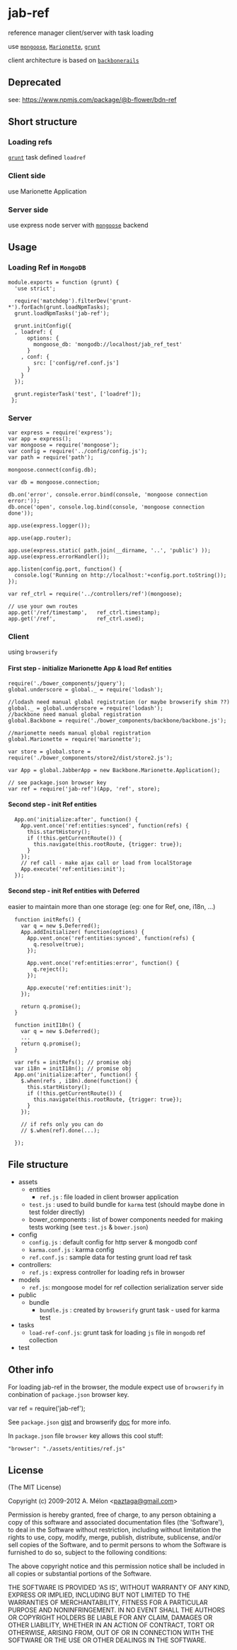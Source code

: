 jab-ref
=======

reference manager client/server with task loading

use [`mongoose`][1], [`Marionette`][2], [`grunt`][3]

client architecture is based on [`backbonerails`][4]


## Deprecated

see: https://www.npmjs.com/package/@b-flower/bdn-ref


Short structure
-------
### Loading refs

[`grunt`][5] task defined `loadref`


### Client side

use Marionette Application


### Server side

use express node server with [`mongoose`][6] backend


Usage
-------
### Loading Ref in `MongoDB`

    module.exports = function (grunt) {
      'use strict';

      require('matchdep').filterDev('grunt-*').forEach(grunt.loadNpmTasks);
      grunt.loadNpmTasks('jab-ref');

      grunt.initConfig({
      , loadref: {
          options: {
            mongoose_db: 'mongodb://localhost/jab_ref_test'
          }
        , conf: {
            src: ['config/ref.conf.js']
          }
        }
      });

      grunt.registerTask('test', ['loadref']);
     };

### Server

    var express = require('express');
    var app = express();
    var mongoose = require('mongoose');
    var config = require('../config/config.js');
    var path = require('path');

    mongoose.connect(config.db);

    var db = mongoose.connection;

    db.on('error', console.error.bind(console, 'mongoose connection error:'));
    db.once('open', console.log.bind(console, 'mongoose connection done'));

    app.use(express.logger());

    app.use(app.router);

    app.use(express.static( path.join(__dirname, '..', 'public') ));
    app.use(express.errorHandler());

    app.listen(config.port, function() {
      console.log('Running on http://localhost:'+config.port.toString());
    });

    var ref_ctrl = require('../controllers/ref')(mongoose);

    // use your own routes
    app.get('/ref/timestamp',   ref_ctrl.timestamp);
    app.get('/ref',             ref_ctrl.used);


### Client
using `browserify`

#### First step - initialize Marionette App & load Ref entities


    require('./bower_components/jquery');
    global.underscore = global._ = require('lodash');

    //lodash need manual global registration (or maybe browserify shim ??)
    global._ = global.underscore = require('lodash');
    //backbone need manual global registration
    global.Backbone = require('./bower_components/backbone/backbone.js');

    //marionette needs manual global registration
    global.Marionette = require('marionette');

    var store = global.store = require('./bower_components/store2/dist/store2.js');

    var App = global.JabberApp = new Backbone.Marionette.Application();

    // see package.json browser key
    var ref = require('jab-ref')(App, 'ref', store);

#### Second step - init Ref entities

      App.on('initialize:after', function() {
        App.vent.once('ref:entities:synced', function(refs) {
          this.startHistory();
          if (!this.getCurrentRoute()) {
            this.navigate(this.rootRoute, {trigger: true});
          }
        });
        // ref call - make ajax call or load from localStorage
        App.execute('ref:entities:init');
      });

#### Second step - init Ref entities with Deferred
easier to maintain more than one storage (eg: one for Ref, one, i18n, ...)

      function initRefs() {
        var q = new $.Deferred();
        App.addInitializer( function(options) {
          App.vent.once('ref:entities:synced', function(refs) {
            q.resolve(true);
          });

          App.vent.once('ref:entities:error', function() {
            q.reject();
          });

          App.execute('ref:entities:init');
        });

        return q.promise();
      }

      function initI18n() {
        var q = new $.Deferred();
        ...
        return q.promise();
      }

      var refs = initRefs(); // promise obj
      var i18n = initI18n(); // promise obj
      App.on('initialize:after', function() {
        $.when(refs , i18n).done(function() {
          this.startHistory();
          if (!this.getCurrentRoute()) {
            this.navigate(this.rootRoute, {trigger: true});
          }
        });

        // if refs only you can do
        // $.when(ref).done(...);

      });


## File structure

- assets
    - entities
        - `ref.js` : file loaded in client browser application
    - `test.js` : used to build bundle for `karma` test (should maybe done in test folder directly)
    - bower_components : list of bower components needed for making tests working (see `test.js` & `bower.json`)
- config
    - `config.js` : default config for http server & mongodb conf
    - `karma.conf.js` : karma config
    - `ref.conf.js` : sample data for testing grunt load ref task
- controllers:
    - `ref.js` : express controller for loading refs in browser
- models
    - `ref.js`: mongoose model for ref collection serialization server side
- public
    - bundle
        - `bundle.js` : created by `browserify` grunt task - used for karma test
- tasks
    - `load-ref-conf.js`: grunt task for loading `js` file in `mongodb` ref collection
- test

## Other info
For loading jab-ref in the browser, the module expect use of `browserify` in conbination of `package.json` browser key.

var ref = require('jab-ref');

See `package.json` [gist][7] and browserify [doc][8] for more info.

In `package.json` file `browser` key allows this cool stuff:

    "browser": "./assets/entities/ref.js"


## License

(The MIT License)

Copyright (c) 2009-2012 A. Mélon &lt;paztaga@gmail.com&gt;

Permission is hereby granted, free of charge, to any person obtaining
a copy of this software and associated documentation files (the
'Software'), to deal in the Software without restriction, including
without limitation the rights to use, copy, modify, merge, publish,
distribute, sublicense, and/or sell copies of the Software, and to
permit persons to whom the Software is furnished to do so, subject to
the following conditions:

The above copyright notice and this permission notice shall be
included in all copies or substantial portions of the Software.

THE SOFTWARE IS PROVIDED 'AS IS', WITHOUT WARRANTY OF ANY KIND,
EXPRESS OR IMPLIED, INCLUDING BUT NOT LIMITED TO THE WARRANTIES OF
MERCHANTABILITY, FITNESS FOR A PARTICULAR PURPOSE AND NONINFRINGEMENT.
IN NO EVENT SHALL THE AUTHORS OR COPYRIGHT HOLDERS BE LIABLE FOR ANY
CLAIM, DAMAGES OR OTHER LIABILITY, WHETHER IN AN ACTION OF CONTRACT,
TORT OR OTHERWISE, ARISING FROM, OUT OF OR IN CONNECTION WITH THE
SOFTWARE OR THE USE OR OTHER DEALINGS IN THE SOFTWARE.


  [1]: http://mongoosejs.com/
  [2]: http://marionettejs.com/
  [3]: http://gruntjs.com/
  [4]: http://www.backbonerails.com/
  [5]: http://gruntjs.com/
  [6]: http://mongoosejs.com/
  [7]: https://gist.github.com/defunctzombie/4339901
  [8]: https://github.com/substack/node-browserify